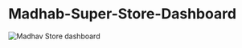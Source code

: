 # Madhab-Super-Store-Dashboard

![Madhav Store dashboard](https://github.com/satyajigyansu-behera/Madhab-Super-Store-Dashboard/assets/133054879/6024dac5-7af7-414f-a6ff-e5e6984dde04)
